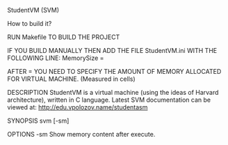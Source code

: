 StudentVM (SVM)

How to build it?

RUN Makefile TO BUILD THE PROJECT
  
IF YOU BUILD MANUALLY THEN ADD THE FILE StudentVM.ini WITH THE FOLLOWING LINE:
MemorySize = 
  
AFTER = YOU NEED TO SPECIFY THE AMOUNT OF MEMORY ALLOCATED FOR VIRTUAL MACHINE. 
  (Measured in cells) 

DESCRIPTION
  StudentVM is a virtual machine (using the ideas of Harvard architecture), written in С language.
  Latest SVM documentation can be viewed at: http://edu.vpolozov.name/studentasm

SYNOPSIS
  svm <path-to-svm-program> [-sm]

OPTIONS
  -sm 
     Show memory content  after execute.